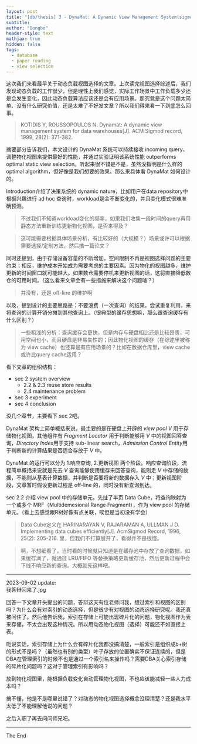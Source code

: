 ```yaml
---
layout: post
title: "[db/thesis] 3 - DynaMat: A Dynamic View Management System(sigmod1999)"
subtitle: 
author: "Dongbo"
header-style: text
mathjax: true
hidden: false
tags:
  - database
  - paper reading
  - view selection
---
```

<!-- // Q1：Data Cube Lattice 是什么呢
// Q2：这个 DynaMat 不需要 lattice 是吧？//好像还是要的？用来找 f-father -->


这次我们来看最早关于动态负载视图选择的文章。上次读完视图选择综述后，我们发现动态负载的工作很少，但是理性上我们感觉，实际工作场景中工作负载多少还是会发生变化，因此动态负载算法应该还是会有应用场景。那究竟是这个问题太简单、没有什么研究价值，还是太难了不好发文章？所以我们得来看一下到底怎么回事。

> KOTIDIS Y, ROUSSOPOULOS N. Dynamat: A dynamic view management system for data warehouses[J]. ACM Sigmod record, 1999, 28(2): 371-382.

摘要部分告诉我们，本文设计的 DynaMat 系统可以持续接收 incoming query、调整物化视图来提供最好的性能，并通过实验证明该系统性能 outperforms optimal static view selection。听起来很不错是不是，虽然没指明是什么样的 optimal algorithm，但好像是我们想要的效果。那么来具体看 DynaMat 如何设计的。

Introduction介绍了决策系统的 dynamic nature，比如用户在data repository中根据兴趣进行 ad hoc 查询时，workload是会不断变化的，并且变化模式很难准确预测。

> 不过我们不知道workload变化的频率，如果我们收集一段时间的query再用静态方法重新训练更新物化视图，是否来得及？

> 这可能需要根据具体场景分析，有比较好的（大规模？）场景或许可以根据需要选择/定制方法，然后搞一篇论文？

同时还提到，由于存储设备容量的不断增加，空间限制不再是视图选择问题的主要约束；相反，维护成本开始成为需要考虑的主要因素。因为物化的视图越多，维护更新的时间窗口就可能越大。如果数仓需要停机来更新视图的话，这将直接降低数仓的可用时间。（这么看来文章会有一些措施来解决这个问题咯？）
> 并没有，还是 off-line 的维护啊

以及，提到设计的主要思路是：不要浪费（一次查询）的结果，尝试重复利用，来将查询的计算开销分摊到其他查询上。（很典型的缓存思想嘛，那么跟查询缓存有什么区别？）

> 一些粗浅的分析：查询缓存会更快，但是内存与硬盘相比还是比较昂贵，可用空间也小，而且硬盘是非易失性的；因此物化视图的缓存（在综述里被称为 view cache）也还算是有应用场景的？比如在数据仓库里，view cache或许比query cache适用？

看下文章的组织结构：

- sec 2 system overview
    - 2.2 & 2.3 reuse store results
    - 2.4 maintenance problem
- sec 3 experiment
- sec 4 conclusion

没几个章节，主要看下 sec 2吧。

DynaMat 架构上简单概括来说，最主要的是在硬盘上开辟的 *view pool V* 用于存储物化视图，其他组件有 *Fragment Locator* 用于判断能够用 *V* 中的视图回答查询，*Directory Index*用于支持 sub-linear search，*Admission Control Entity*用于判断新的计算结果是否适合存放于 *V* 中。

DynaMat 的运行可以分为 1.响应查询, 2.更新视图 两个阶段。响应查询阶段，流程简单概括来说就是先去 *V* 查询能够使用缓存来回答查询，能则走 *V* 中存储的数据，不能则从基表计算数据，并判断是否要将新的数据存入 *V* 中；更新视图阶段，文章暂时假设更新过程是 off-line 的，同时没有新查询到达。


sec 2.2 介绍 view pool 中的存储单元。先扯了半页 Data Cube，将查询映射为一个或多个 MRF（Multidemesional Range Fragment），作为 view pool 的存储单元。（看上去感觉跟R树好像有点关联，唉但是当初没有学会）

> Data Cube定义在 HARINARAYAN V, RAJARAMAN A, ULLMAN J D. Implementing data cubes efficiently[J]. AcmSigmod Record, 1996, 25(2): 205-216. 里，但我们不打算展开了，看得并不是很懂。

> 啊，不想细看了，当时看的时候就只知道是在缓存池中存放了查询数据，如果缓存满了，就通过 LRU/FIFO 等替换策略更新缓存池，然后更新过程中会下线不响应新的查询。大概就先这样吧。


---------------

2023-09-02 update:  
我答辩回来了.jpg

回答一下文章开头提出的问题，答辩这天有位老师问我，想过索引和视图的区别吗？为什么会有对索引的动态选择，但是很少有对视图的动态选择研究呢。我还真被问住了。然后他告诉我，索引在存储上可能出现碎片化的问题，物化视图作为表来存储，不太会出现这种情况。所以用动态物化视图（选择）可能还不如直接上表。

呃说实话，索引存储上为什么会有碎片化我都没搞清楚，一般索引是组织成b+树的形式不是吗？（虽然也有别的类型）叶子存放的位置确实不保证连续的，但是DBA在管理索引的时候不也是通过一个索引名来操作吗？需要DBA关心索引存储的碎片化问题吗？这对于管理索引有影响吗？

放到物化视图里，能根据负载变化自动管理物化视图，不也应该能减轻一些人力成本吗？

搞不懂，他是不是哪里说错了？对动态的物化视图选择概念没理清楚？还是我水平太低了不能理解他说的问题？

之后入职了再去问问师兄吧。

------
The End


<!-- 
2 System overview


View pool V 用来存储物化结果；

1）on-line phase：
Fragment Locator 判断缓存结果是否能被使用。需要代价函数评估？ // why？
Director Index 用于支持 V 中的 sub-linear search
如果 V 中没有缓存的结果那么走常规路径，基础表+索引，来获取数据； 但是计算完数据之后，还是会通过 Admisison Control Entity 判断是否需要存储这些数据到 pool 中；
目标就是让尽可能多的数据能够从 pool 中获取到；   // 难点在于：如何判断这些缓存的数据可以重复使用？

2）update phase：
当 data sources 更新之后，更新 pool 中物化的数据；
文中假设 更新是 **离线** 的，这一过程中不允许执行 queries； // 这是很大的影响啊？
在 admin 设定的 update window W 时间内，要完成视图的更新（所以一些无法在时间限制内完成更新的视图会被丢弃


2.1 View Pool organization

View Pool 似乎用了额外的硬盘来物化数据；

[BDD+ 98] ROLAP，以 relational table 的形式存储 summary data；
问题：数据量大导致 summary table 扫描费时；

所以通常 relational table 和 indexing 并不足够支撑批量的增量更新操作；

提到 CubeTree \[RKR97] 提供存储和索引 // 所以如何做到？ // \[KR98] 中用 Cube Tree 存储 summary
和 
chunk files \[SS94, DRSN98];

整体来说是通过 View Pool 的维护来满足 time bound 和 space bound；
time bound 通过再 udpate 阶段丢弃无法在时间限制内完成更新的 视图 实现；
space bound 则是当 pool 到达空间限制之后，开始采用 repacement policy 来替换视图（如 LRU，FIFO？就这？还有一些启发式策略，就这？

2.2 Using MRFs as the basic logical unit of the pool

Multidimensional data warehouse (MDW) 是啥？

// The lattice \[HRU96] representation of the Data Cube
也许是提出 aggregation lattice 的文献，如果后面还是理解不了这个概念就去看看

其他视图选择算法 常常使用 这一表示，（能转化为 图 中 的优化问题或者寻路问题？



如果 V 中缓存的 单个 fragment f 不能计算得到某个 查询所需结果，那么大概率就无法通过 V 来计算得到 结果（所以需要走常规 基础表的查询路径）


根据上述 推论/结论，如果 V 中物化的 fragment 太小，那么也会降低能够从 V 响应查询的概率；因此需要 组合（combination）机制 （合并某些个 fragment // 但是这不就破坏上述条件了吗

// 那么如何限制 fragment 的数量？ 用|V|表示，后续将证明 计算和更新的开销 大约为 k|V|^2，k为常数

2.3 Answering queries using the Directory Index

给定 MRF f 和 查询 q，当且仅当 q 需要的每个 Ri。在 f 中都有对应的 range，同时每个 Ri = ()，f 中对应的 range 要么为空，要么覆盖整个 range domain？（这一点是为什么？只有一部分不行？），此时称 f cover q；

DynaMat 使用 Directory Index 来避免搜索每个 fragment；
// 又涉及到 Fig 4 里的 Lattice 了；好像真的需要看

lattice 中的每个节点都包含一个 index 来检索是否在 pool 中有对应的视图；

 DynaMat 使用 R tree 来实现索引的； // TODO： 需要再了解一些 R tree 吗，已经记不太清了；

在 V 中检索有三种情况：
1）恰好存在 包含 q 的 fragment，则直接返回查询结果；
2）如果不存在，则根据给定的代价模型，选择 best candidate 来计算 q；
3）如果没有 fragment 可以用来计算 q，则传给 warehouse 通过基础表进行计算；

1）和2）都需要先经过 Admission Control Entity 计算

V 中的 MRF 数量通常在 数千 这个数量级，因此可以假设 Directory Index 可以存放在内存中；
对于无法完全存放在内存的场景，可以考虑使用 R tree 的 packing 算法来压缩数据；

2.4 Pool Maintenance

我们需要定义一个 goodness 度量来 选择/替换 视图 
文中经过实验后，选出4个指标作为度量，能得到较好效果，分别是：

1） fragment 上次被 query 访问的时间
可以采用LRU

2） fragment 被访问的频率
可以采用 LFU

3） result 的 size，以 disk page 为单位
SFF，Smaller Fragment First

4） 当 fragment 不在 pool 中需要重新计算时的开销 
  goodness(f) = (freq(f) * c(f)) / size(f)
c(f) 是重新计算 f 的开销；可以用 Smaller Penalty First 策略；

2.4.1 Pool maintenance during queries
如果 pool space 足够，那么每个查询的结果都会被储存下来；

但如果空间不足，则取决于使用上述哪一种度量，来使用对应用的替换策略；
goodness 较小 的 fragment 会被替换；

2.4.2 Pool maintenance during udpates

\[AAD+ 96, HRU96, ZDN97]  fast computation of Data Cube aggregates
// TODO：看看到底这些聚合的数据怎么样算得比较快？

基础表的数据更新之后，Pool 中存储的数据也需要更新；

\[GMS93, GL95, JMS95, MQM97, RKR97] 增量更新 grouping 和 aggregation queries


文中假设能够得到 base data 的差分数据，或者 log file；并假设 aggregate function are self-maintainable；
以便能够根据 old value 和 changes 来计算得到 new value

**Computing an initial update plan**
目标是找到一个能够在 udpate window W 内（也就是更新时间限制）更新尽可能多 fragment 的 update plan；

为了减少查询每个 fragment 需要的 delta 数据时间，这里在预处理步骤中，将所有的 delta 提取出来存放为一个独立的视图 dV，称为 Cubetree；以便针对 multidimensional range query 能够快速检索

两种更新策略：
1）从 dV 中查询 delta 数据，然后增量更新 f；
2）对于从其他 fragment 计算得到的 f，则 cost 是 f father 更新之后重新计算 f 的开销；

系统用这两种策略计算开销，并选择其中更小的一个作为实际的更新策略；
缺点是：这样并不一定总是最优的 plan；比如如果 f1 紧跟在 f 之后被添加到池中，如果 f 的 father ？？//没看懂
// 也许采用 eager policy？ // 实验说 lazy 的性能差别不大

但 lazy 策略能够把 replace 和 makeFeasible 的复杂度从 O(V^3) 将为 O(V^2)


**Computing a feasible update plan for a given window**
总维护开销 UC(V)= 每个 fragment f 的维护成本之和

如果这个开销大于 update window W，那么就要选择不物化哪些 fragment；但是驱逐一个 f 之后，要考虑 f-child 的维护是否应从 f-father 还是 直接从 dV 增量更新 更小；


首先保证没有单个 fragment 的更新开销大于时间窗口（初始时直接丢弃）；
然后如果仍然大于 update window，那么通过计算 goodness 和相应的替换策略选择 fragment 丢弃，直到总维护开销小于 update window 为之；

计算一个 fragment 的 U-delta(f) 根据公式（在文中，需要遍历 f 的所有 children 计算 children 的新开销应从 dV 中选择还是 从
 f-father 中
 
 因此驱逐 k 个 fragment 的开销为 k|V|；最坏情况需要驱逐大部分 fragment 时则复杂度变为 |V|^2


// 总结来说，这里的要满足时间开销的方法其实就是穷举；

3 Experiments

prototype 验证算法；学到了；

比较的度量 Cost Saving Ratio

求和i ci * hi
————————————
求和i ci * ri

ci 是不使用 cache 时 qi 的执行代价（或者说延迟？，hi 是 qi 的缓存命中次数， ri 是 query 的总次数

不过在本文中，ci的定义略微需要修改：

如果 pool 能直接响应请求，则 节省的开销就是 ci；
如果查询 qi 需要通过其他 fragment 计算得到，此时的计算开销是 cf，那么节省的开销是 ci - cf；

// TODO：Q 这里有提到使用其他 f 计算新视图的方法吗？上文不是说如果没有 fragment 能直接返回结果，最后就认为不返回吗？


3.1 Comparison of different goodness policies

SPF 一般的表现比较好； 在实验环境里，一般能达到50%的 DCSR，也就是大概能比直接查询 MDW 节省一般的开销；

// 一般的数据仓库不实现这种功能吗？类似查询缓存的东西；

3.2 Comparison with the optimal static view selection

n 维 lattice 有 2^n 个不同的视图；静态 view selection 的 search space 就有 2^(2^n)，如 n=6,就有 2^64 多个；无法穷举

 -->
